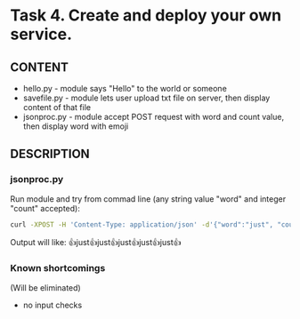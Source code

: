 # Task 4. Create and deploy your own service.


## CONTENT
* hello.py - module says "Hello" to the world or someone
* savefile.py - module lets user upload txt file on server, then display content of that file
* jsonproc.py - module accept POST request with word and count value, then display word with emoji


## DESCRIPTION
### jsonproc.py

Run module and try from commad line (any string value "word" and integer "count" accepted):
```sh
curl -XPOST -H 'Content-Type: application/json' -d'{"word":"just", "count": 5}' http://example.site
```
Output will like: 👍just👍just👍just👍just👍just👍


### Known shortcomings
(Will be eliminated)
* no input checks
